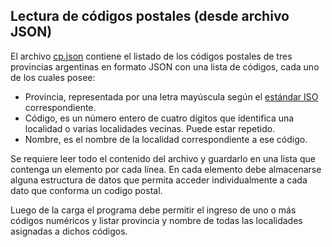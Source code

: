 ## Lectura de códigos postales (desde archivo JSON)

El archivo [cp.json](./cp.json) contiene el listado de los códigos postales de tres provincias argentinas en formato JSON con una lista de códigos, cada uno de los cuales posee:

* Provincia, representada por una letra mayúscula según el [estándar ISO](https://es.wikipedia.org/wiki/ISO_3166-2:AR) correspondiente.
* Código, es un número entero de cuatro dígitos que identifica una localidad o varias localidades vecinas. Puede estar repetido.
* Nombre, es el nombre de la localidad correspondiente a ese código.

Se requiere leer todo el contenido del archivo y guardarlo en una lista que contenga un elemento por cada línea. En cada elemento debe almacenarse alguna estructura de datos que permita acceder individualmente a cada dato que conforma un codigo postal.

Luego de la carga el programa debe permitir el ingreso de uno o más códigos numéricos y listar provincia y nombre de todas las localidades asignadas a dichos códigos.


